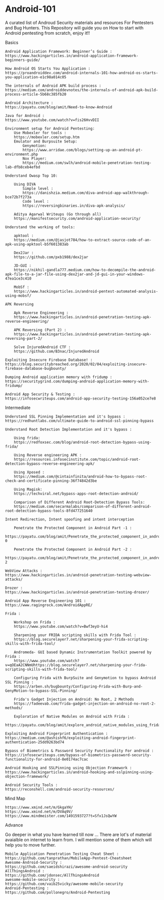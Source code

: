 # Android-101
A curated list of Androud Security materials and resources For Pentesters and Bug Hunters. This Repository will guide you on How to start with Android pentesting from scratch, enjoy it!!

Basics

    Android Application Framework: Beginner’s Guide :
    https://www.hackingarticles.in/android-application-framework-beginners-guide/

    How Android OS Starts You Application :
    https://proandroiddev.com/android-internals-101-how-android-os-starts-you-application-e1c98a014c05

    The internals of Android APK build process :
    https://medium.com/androiddevnotes/the-internals-of-android-apk-build-process-article-5b68c385fb20

    Android Architecture :
    https://payatu.com/blog/amit/Need-to-know-Android

    Java for Android :
    https://www.youtube.com/watch?v=fis26HvvDII

    Environment setup for Android Pentesting:
        Use Mobexler for tools :
        https://mobexler.com/setup.htm
        Emulator and Burpsuite Setup:
            Genymotion:
            https://www.arridae.com/blogs/setting-up-an-android-pt-environment.php
            Nox Player:
            https://medium.com/swlh/android-mobile-penetration-testing-lab-dfb8ceb4efbd

    Understand Owasp Top 10:

        Using DIVA
            Simple level :
            https://danishzia.medium.com/diva-android-app-walkthrough-bce72b7f273a
            Code level :
            https://reversingbinaries.in/diva-apk-analysis/

        Aditya Agarwal Writeups (Go through all)
        https://manifestsecurity.com/android-application-security/

    Understand the working of tools:

        apktool :
        https://medium.com/@jasjot784/how-to-extract-source-code-of-an-apk-using-apktool-b5f601383ab

        Dex2Jar :
        https://github.com/pxb1988/dex2jar

        JD-GUI :
        https://nikhil-gandla777.medium.com/how-to-decompile-the-android-apk-file-to-a-jar-file-using-dex2jar-and-jd-gui-in-your-windows-47ea1ce3c410

        MobSf :
        https://www.hackingarticles.in/android-pentest-automated-analysis-using-mobsf/

    APK Reversing

        Apk Reverse Engineering :
        https://www.hackingarticles.in/android-penetration-testing-apk-reverse-engineering/

        APK Reversing (Part 2) :
        https://www.hackingarticles.in/android-penetration-testing-apk-reversing-part-2/

        Solve InjuredAndroid CTF :
        https://github.com/B3nac/InjuredAndroid

    Exploiting Insecure Firebase Database! :
    https://blog.securitybreached.org/2020/02/04/exploiting-insecure-firebase-database-bugbounty/

    Dumping Android application memory with fridump :
    https://securitygrind.com/dumping-android-application-memory-with-fridump/

    Android App Security & Testing :
    https://infosecwriteups.com/android-app-security-testing-156a052ce7e8

Intermediate

    Understand SSL Pinning Implementation and it's bypass :
    https://redhuntlabs.com/ultimate-guide-to-android-ssl-pinning-bypass

    Understand Root Detection Implementation and it's bypass :

        Using frida:
        https://redfoxsec.com/blog/android-root-detection-bypass-using-frida/

        Using Reverse engineering APK :
        https://resources.infosecinstitute.com/topic/android-root-detection-bypass-reverse-engineering-apk/

        Using Xposed :
        https://medium.com/@cintainfinita/android-how-to-bypass-root-check-and-certificate-pinning-36f74842d3be

        Using Magisk:
        https://techviral.net/bypass-apps-root-detection-android/

        Comparison of Different Android Root-Detection Bypass Tools:
        https://medium.com/secarmalabs/comparison-of-different-android-root-detection-bypass-tools-8fd477251640

    Intent Redirection, Intent spoofing and intent interception

        Penetrate the Protected Component in Android Part -1 :
        https://payatu.com/blog/amit/Penetrate_the_protected_component_in_android_Part-0

        Penetrate the Protected Component in Android Part -2 :
        https://payatu.com/blog/amit/Penetrate_the_protected_component_in_android_Part-2

    WebView Attacks :
    https://www.hackingarticles.in/android-penetration-testing-webview-attacks/

    Drozer :
    https://www.hackingarticles.in/android-penetration-testing-drozer/

    Android App Reverse Engineering 101 :
    https://www.ragingrock.com/AndroidAppRE/

    Frida :

        Workshop on Frida :
        https://www.youtube.com/watch?v=Bwf3eyU-hi4

        Sharpening your FRIDA scripting skills with Frida Tool :
        https://blog.securelayer7.net/sharpening-your-frida-scripting-skills-with-frida-tool/

        Andromeda- GUI based Dynamic Instrumentation Toolkit powered by Frida :
        https://www.youtube.com/watch?v=qOEaA2CNNmUhttps://blog.securelayer7.net/sharpening-your-frida-scripting-skills-with-frida-tool/

        Configuring Frida with BurpSuite and Genymotion to bypass Android SSL Pinning :
        https://arben.sh/bugbounty/Configuring-Frida-with-Burp-and-GenyMotion-to-bypass-SSL-Pinning/

        Frida's Gadget Injection on Android: No Root, 2 Methods
        https://fadeevab.com/frida-gadget-injection-on-android-no-root-2-methods/

        Exploration of Native Modules on Android with Frida :
        https://payatu.com/blog/amit/explore_android_native_modules_using_frida

    Exploiting Android Fingerprint Authentication :
    https://medium.com/@ashishf6/exploiting-android-fingerprint-authentication-25dd9263bd74

    Bypass of Biometrics & Password Security Functionality For android :
    https://infosecwriteups.com/bypass-of-biometrics-password-security-functionality-for-android-8e0174ac7cac

    Android Hooking and SSLPinning using Objection Framework :
    https://www.hackingarticles.in/android-hooking-and-sslpinning-using-objection-framework/

    Android Security Tools :
    https://reconshell.com/android-security-resources/

Mind Map

    https://www.xmind.net/m/GkgaYH/
    https://www.xmind.net/m/DVAq9V/
    https://www.mindmeister.com/1491593727?t=Sfx1JsQwYW

Advance

Go deeper in what you have learned till now ... There are lot's of material avaialble on internet to learn from. I will mention some of them which will help you to move further.

    Mobile Application Penetration Testing Cheat Sheet :
    https://github.com/tanprathan/MobileApp-Pentest-Cheatsheet
    Awesome-Android-Security :
    https://github.com/saeidshirazi/awesome-android-security
    AllThingsAndroid :
    https://github.com/jdonsec/AllThingsAndroid
    awesome-mobile-security :
    https://github.com/vaib25vicky/awesome-mobile-security
    Android-Pentesting :
    https://github.com/pollonegro/Android-Pentesting

